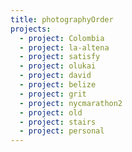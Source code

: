 ```yaml
---
title: photographyOrder
projects:
  - project: Colombia
  - project: la-altena
  - project: satisfy
  - project: olukai
  - project: david
  - project: belize
  - project: grit
  - project: nycmarathon2
  - project: old
  - project: stairs
  - project: personal
---
```


